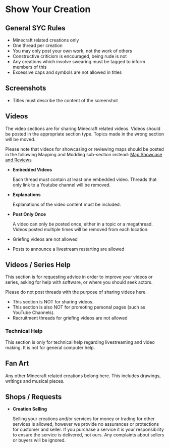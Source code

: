 # Show Your Creation

## General SYC Rules

* Minecraft related creations only
* One thread per creation
* You may only post your own work, not the work of others
* Constructive criticism is encouraged, being rude is not
* Any creations which involve swearing must be tagged to inform members of this
* Excessive caps and symbols are not allowed in titles

## Screenshots

* Titles must describe the content of the screenshot

## Videos

The video sections are for sharing Minecraft related videos. Videos should be posted in the appropriate section type. Topics made in the wrong section will be moved.

Please note that videos for showcasing or reviewing maps should be posted in the 
following Mapping and Modding sub-section instead: 
[Map Showcase and Reviews](http://www.minecraftforum.net/forum/160-map-showcase-and-reviews/)

* __Embedded Videos__

    Each thread must contain at least one embedded video. Threads that only 
    link to a Youtube channel will be removed.

* __Explanations__

    Explanations of the video content must be included.

* __Post Only Once__

    A video can only be posted once, either in a topic or a megathread. Videos
    posted multiple times will be removed from each location.

* Griefing videos are not allowed
* Posts to announce a livestream restarting are allowed

## Videos / Series Help

This section is for requesting advice in order to improve your videos or series, asking for help with software, or where you should seek actors.

Please do not post threads with the purpose of sharing videos here.

* This section is NOT for sharing videos.
* This section is also NOT for promoting personal pages (such as YouTube Channels).
* Recruitment threads for griefing videos are not allowed

### Technical Help

This section is only for technical help regarding livestreaming and video making. It is not for general computer help.

## Fan Art

Any other Minecraft related creations belong here. This includes drawings, writings and musical pieces.

## Shops / Requests

* __Creation Selling__

    Selling your creations and/or services for money or trading for other 
    services is allowed, however we provide no assurances or protections for 
    customer and seller. If you purchase a service it is your responsibility 
    to ensure the service is delivered, not ours. Any complaints about sellers 
    or buyers will be ignored.